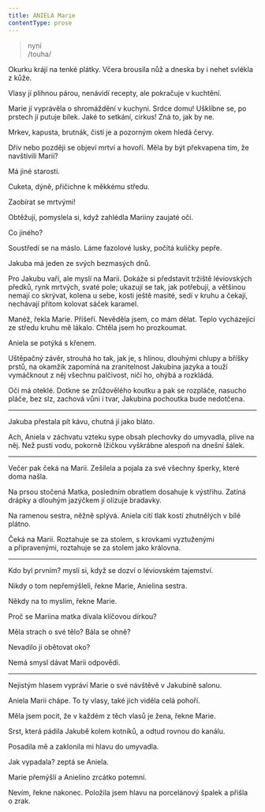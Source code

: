 ```yaml
---
title: ANIELA Marie
contentType: prose
---
```


<section>

> nyní  
> /touha/

Okurku krájí na tenké plátky. Včera brousila nůž a dneska by i nehet svlékla z kůže.

Vlasy jí plihnou párou, nenávidí recepty, ale pokračuje v kuchtění.

</section>

<section>

Marie jí vyprávěla o shromáždění v kuchyni. Srdce domu! Ušklíbne se, po prstech jí putuje bílek. Jaké to setkání, cirkus! Zná to, jak by ne.

Mrkev, kapusta, brutnák, čistí je a pozorným okem hledá červy.

Dřív nebo později se objeví mrtví a hovoří. Měla by být překvapena tím, že navštívili Marii?

Má jiné starosti.

Cuketa, dýně, přičichne k měkkému středu.

Zaobírat se mrtvými!

Obtěžují, pomyslela si, když zahlédla Mariiny zaujaté oči.

Co jiného?

Soustředí se na máslo. Láme fazolové lusky, počítá kuličky pepře.

Jakuba má jeden ze svých bezmasých dnů.

</section>

<section>

Pro Jakubu vaří, ale myslí na Marii. Dokáže si představit tržiště lé­viov­ských předků, rynk mrtvých, svaté pole; ukazují se tak, jak potřebují, a většinou nemají co skrývat, kolena u sebe, kosti ještě masité, sedí v kruhu a čekají, nechávají přitom kolovat sáček karamel.

</section>

<section>

Manéž, řekla Marie. Příšeří. Nevěděla jsem, co mám dělat. Teplo vycházející ze středu kruhu mě lákalo. Chtěla jsem ho prozkoumat.

</section>

<section>

Aniela se potýká s křenem.

</section>

<section>

Uštěpačný závěr, strouhá ho tak, jak je, s hlínou, dlouhými chlupy a bříšky prstů, na okamžik zapomíná na zranitelnost Jakubina jazyka a touží vymáčknout z něj všechnu palčivost, ničí ho, ohýbá a rozkládá.

Oči má oteklé. Dotkne se zrůžovělého koutku a pak se rozpláče, nasucho pláče, bez slz, zachová vůni i tvar, Jakubina pochoutka bude nedotčena.

* * *

Jakuba přestala pít kávu, chutná jí jako bláto.

Ach, Aniela v záchvatu vzteku sype obsah plechovky do umyvadla, plive na něj. Než pustí vodu, pokorně lžičkou vyškrábne alespoň na dnešní šálek.

* * *

Večer pak čeká na Marii. Zešílela a pojala za své všechny šperky, které doma našla.

Na prsou stočená Matka, posledním obratlem dosahuje k výstřihu. Zatíná drápky a dlouhým jazýčkem jí olizuje bradavky.

Na ramenou sestra, něžně splývá. Aniela cítí tlak kostí zhutnělých v bílé plátno.

Čeká na Marii. Roztahuje se za stolem, s krovkami vyztuženými a připravenými, roztahuje se za stolem jako královna.

* * *

Kdo byl prvním? myslí si, když se dozví o léviovském tajemství.

</section>

<section>

Nikdy o tom nepřemýšleli, řekne Marie, Anielina sestra.

</section>

<section>

Někdy na to myslím, řekne Marie.

</section>

<section>

Proč se Mariina matka dívala klíčovou dírkou?

Měla strach o své tělo? Bála se ohně?

Nevadilo jí obětovat oko?

</section>

<section>

Nemá smysl dávat Marii odpovědi.

* * *

Nejistým hlasem vypráví Marie o své návštěvě v Jakubině salonu.

</section>

<section>

Aniela Marii chápe. To ty vlasy, také jich viděla celá pohoří.

</section>

<section>

Měla jsem pocit, že v každém z těch vlasů je žena, řekne Marie.

</section>

<section>

Srst, která pádila Jakubě kolem kotníků, a odtud rovnou do kanálu.

</section>

<section>

Posadila mě a zaklonila mi hlavu do umyvadla.

Jak vypadala? zeptá se Aniela.

Marie přemýšlí a Anielino zrcátko potemní.

Nevím, řekne nakonec. Položila jsem hlavu na porcelánový špalek a přišla o zrak.

</section>
